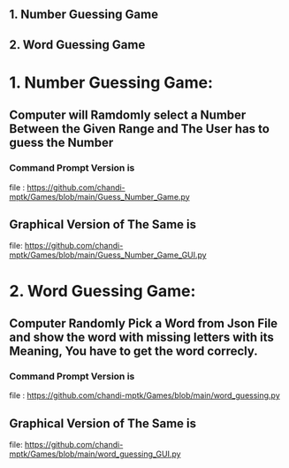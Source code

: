 ## 1. Number Guessing Game
## 2. Word Guessing Game

# 1. Number Guessing Game:
## Computer will Ramdomly select a Number Between the Given Range and The User has to guess the Number
### Command Prompt Version is 
  file : https://github.com/chandi-mptk/Games/blob/main/Guess_Number_Game.py
## Graphical Version of The Same is
  file: https://github.com/chandi-mptk/Games/blob/main/Guess_Number_Game_GUI.py

# 2. Word Guessing Game:
## Computer Randomly Pick a Word from Json File and show the word with missing letters with its Meaning, You have to get the word correcly.
### Command Prompt Version is 
  file : https://github.com/chandi-mptk/Games/blob/main/word_guessing.py
## Graphical Version of The Same is
  file: https://github.com/chandi-mptk/Games/blob/main/word_guessing_GUI.py

